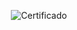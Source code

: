 <div align="center">
  
  ![Certificado](https://user-images.githubusercontent.com/86432393/153776071-e48c664c-1f19-47a4-8999-5ad3a614be3d.png)

</div>
